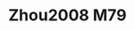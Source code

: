 # Zhou2008 M79
<a name="material" />
<script type="application/ld+json">

  {
    "@context": "https://schema.org/",
    "@type": "ChemicalSubstance",
    "http://purl.org/dc/terms/conformsTo":
      {
        "@type": "CreativeWork",
        "@id": "https://bioschemas.org/profiles/ChemicalSubstance/0.4-RELEASE/"
      },
    "@id": "https://egonw.github.io/nanowiki/nanowiki291.html#material",
    "name": "Zhou2008 M79",
    "sameAs: "http://127.0.0.1/mediawiki/index.php/Special:URIResolver/Zhou2008_M79"
  }
</script>

